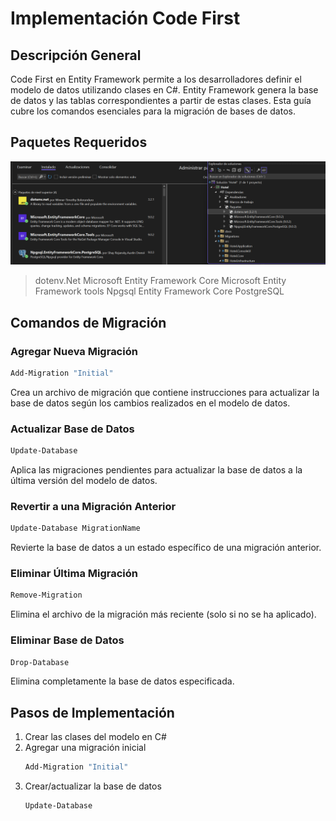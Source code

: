 # Implementación Code First

## Descripción General
Code First en Entity Framework permite a los desarrolladores definir el modelo de datos utilizando clases en C#. 
Entity Framework genera la base de datos y las tablas correspondientes a partir de estas clases. 
Esta guía cubre los comandos esenciales para la migración de bases de datos.

## Paquetes Requeridos
![Texto alternativo](/docs/database/paquetes.png)

> dotenv.Net
> Microsoft Entity Framework Core
> Microsoft Entity Framework tools
> Npgsql Entity Framework Core PostgreSQL

## Comandos de Migración

### Agregar Nueva Migración
```powershell
Add-Migration "Initial"
```
Crea un archivo de migración que contiene instrucciones para actualizar la base de datos según los cambios realizados en el modelo de datos.

### Actualizar Base de Datos
```powershell
Update-Database
```
Aplica las migraciones pendientes para actualizar la base de datos a la última versión del modelo de datos.

### Revertir a una Migración Anterior
```powershell
Update-Database MigrationName
```
Revierte la base de datos a un estado específico de una migración anterior.

### Eliminar Última Migración
```powershell
Remove-Migration
```
Elimina el archivo de la migración más reciente (solo si no se ha aplicado).

### Eliminar Base de Datos
```powershell
Drop-Database
```
Elimina completamente la base de datos especificada.

## Pasos de Implementación
1. Crear las clases del modelo en C#
2. Agregar una migración inicial
   ```powershell
   Add-Migration "Initial"
   ```
3. Crear/actualizar la base de datos
   ```powershell
   Update-Database
   ```


